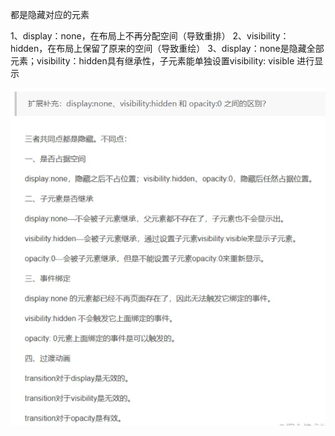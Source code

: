 都是隐藏对应的元素


1、display：none，在布局上不再分配空间（导致重排）
2、visibility：hidden，在布局上保留了原来的空间（导致重绘）
3、display：none是隐藏全部元素；visibility：hidden具有继承性，子元素能单独设置visibility: visible 进行显示

![img](./img/隐藏.png)